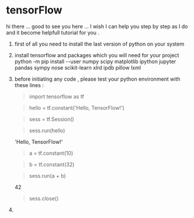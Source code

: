 # tensorFlow

hi there ... good to see you here ... I wish I can help you step by step as I do and it become helpfull tutorial for you . 
1. first of all you need to install the last version of python on your system

2. install tensorflow and packages which you will need for your project
    python -m pip install --user numpy scipy matplotlib ipython jupyter pandas sympy nose scikit-learn xlrd ipdb pillow lxml

3. before initiating any code , please test your python environment with these lines :

    >import tensorflow as tf

    >hello = tf.constant('Hello, TensorFlow!')

    >sess = tf.Session()

    >sess.run(hello)

    'Hello, TensorFlow!'

    >a = tf.constant(10)

    >b = tf.constant(32)

    >sess.run(a + b)

    42

    >sess.close()
    
4.     
    


